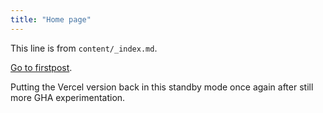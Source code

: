 ```yaml
---
title: "Home page"
---
```


This line is from `content/_index.md`.

[Go to firstpost](/firstpost/).

Putting the Vercel version back in this standby mode once again after still more GHA experimentation.
